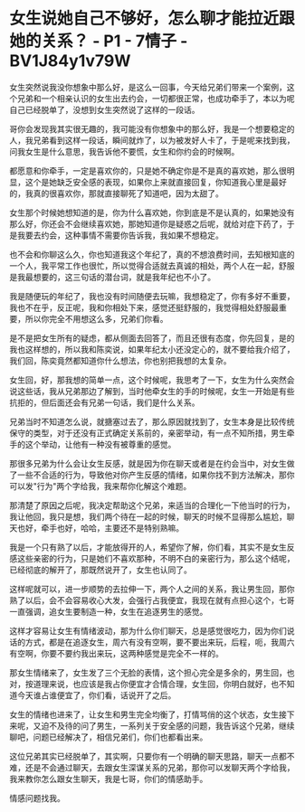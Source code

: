 # 女生说她自己不够好，怎么聊才能拉近跟她的关系？ - P1 - 7情子 - BV1J84y1v79W

女生突然说我没你想象中那么好，是这么一回事，今天给兄弟们带来一个案例，这个兄弟和一个相亲认识的女生出去约会，一切都很正常，也成功牵手了，本以为呢自己已经脱单了，没想到女生突然说了这样的一段话。

哥你会发现我其实很无趣的，我可能没有你想象中的那么好，我是一个想要稳定的人，我兄弟看到这样一段话，瞬间就炸了，以为被发好人卡了，于是呢来找到我，问我女生是什么意思，我告诉他不要慌，女生和你约会的时候啊。

都愿意和你牵手，一定是喜欢你的，只是她不确定你是不是真的喜欢她，那么很明显，这个是她缺乏安全感的表现，如果你上来就直接回复，你知道我心里是最好的，我真的很喜欢你，那就直接聊死了知道吧，因为太甜了。

女生那个时候她想知道的是，你为什么喜欢她，你到底是不是认真的，如果她没有那么好，你还会不会继续喜欢她，那她知道你是疑惑之后呢，就给对症下药了，于是我要去约会，这种事情不需要你告诉我，我如果不想稳定。

也不会和你聊这么久，你也知道我这个年纪了，真的不想浪费时间，去知根知底的一个人，我平常工作也很忙，所以觉得合适就去真诚的相处，两个人在一起，舒服是我最想要的，这三句话的潜台词，就是我年纪也不小了。

我是随便玩的年纪了，我也没有时间随便去玩嘛，我想稳定了，你有多好不重要，我也不在乎，反正呢，我和你相处下来，感觉还挺舒服的，我觉得相处舒服最重要，所以你完全不用想这么多，兄弟们你看。

是不是把女生所有的疑虑，都从侧面去回答了，而且还很有态度，你先回复，是的我也这样想的，所以我和陈奕说，如果年纪太小还没定心的，就不要给我介绍了，我们回，陈奕竟然都知道你什么想法，你也别把我想的太复杂。

女生回，好，那我想的简单一点，这个时候呢，我思考了一下，女生为什么突然会说这些话，我从兄弟那边了解到，当时他牵女生的手的时候呢，女生一开始是有些抗拒的，但后面还会有兄弟一句话，我们是什么关系。

兄弟当时不知道怎么说，就搪塞过去了，那么原因就找到了，女生本身是比较传统保守的类型，对于还没有正式确定关系前的，亲密举动，有一点不知所措，男生牵手的这个举动，让他有一种没有被尊重的感觉。

那很多兄弟为什么会让女生反感，就是因为你在聊天或者是在约会当中，对女生做了一些不合适的行为，导致他对你产生反感的情绪，如果你找不到方法解决，那你可以发"行为"两个字给我，我来帮你化解这个难题。

那清楚了原因之后呢，我决定帮助这个兄弟，来适当的合理化一下他当时的行为，我让他回，我只是想，我们两个待在一起的时候，聊天的时候不显得那么尴尬，聊天也好，牵手也好，哈哈，主要还不是特别熟嘛。

我是一个只有熟了以后，才能放得开的人，希望你了解，你们看，其实不是女生反感这些亲密的行为，只是她们不喜欢那种，不明不白的亲密行为，那么这个结呢，已经彻底的解开了，那既然说开了，女生也认同了。

这样呢就可以，进一步顺势的去拉伸一下，两个人之间的关系，我让男生回，那你熟了以后，会不会容易收心大发，会强行占我便宜，我现在就有点担心这个，七哥一直强调，追女生要制造一种，女生在追逐男生的感觉。

这样才容易让女生有情绪波动，那为什么你们聊天，总是感觉很吃力，因为你们说话的方式，都是在追逐女生，周六有没有空啊，要不要出来玩，后程，呃，我周六有空啊，你要不要约我出来玩，这两种感觉是完全不一样的。

那女生情绪来了，女生发了三个无脸的表情，这个担心完全是多余的，男生回，也对，按道理来说，也应该是我占你便宜才合情合理，女生回，你明白就好，也不知道今天谁占谁便宜了，你们看，话说开了之后。

女生的情绪也进来了，让女生和男生完全均衡了，打情骂俏的这个状态，女生接下来呢，又迫不及待的问了男生，一系列关于安全感的问题，我告诉这个兄弟，继续聊吧，问题已经解决了，相信兄弟们，你们也都看出来。

这位兄弟其实已经脱单了，其实啊，只要你有一个明确的聊天思路，聊天一点都不难，还是不会通过聊天，去跟女生深谋关系的兄弟，那你可以发聊天两个字给我，我来教你怎么跟女生聊天，我是七哥，你们的情感助手。

情感问题找我。